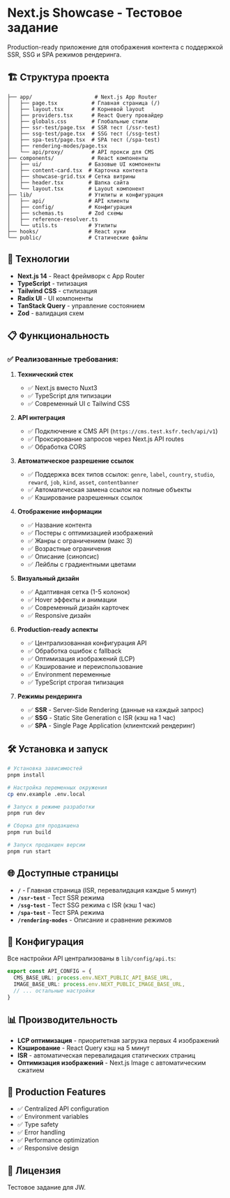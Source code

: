 # Next.js Showcase - Тестовое задание

Production-ready приложение для отображения контента с поддержкой SSR, SSG и SPA режимов рендеринга.

## 🏗️ Структура проекта

```
├── app/                    # Next.js App Router
│   ├── page.tsx           # Главная страница (/)
│   ├── layout.tsx         # Корневой layout
│   ├── providers.tsx      # React Query провайдер
│   ├── globals.css        # Глобальные стили
│   ├── ssr-test/page.tsx  # SSR тест (/ssr-test)
│   ├── ssg-test/page.tsx  # SSG тест (/ssg-test)
│   ├── spa-test/page.tsx  # SPA тест (/spa-test)
│   ├── rendering-modes/page.tsx
│   └── api/proxy/         # API прокси для CMS
├── components/            # React компоненты
│   ├── ui/               # Базовые UI компоненты
│   ├── content-card.tsx  # Карточка контента
│   ├── showcase-grid.tsx # Сетка витрины
│   ├── header.tsx        # Шапка сайта
│   └── layout.tsx        # Layout компонент
├── lib/                  # Утилиты и конфигурация
│   ├── api/              # API клиенты
│   ├── config/           # Конфигурация
│   ├── schemas.ts        # Zod схемы
│   ├── reference-resolver.ts
│   └── utils.ts          # Утилиты
├── hooks/                # React хуки
└── public/               # Статические файлы
```

## 🚀 Технологии

- **Next.js 14** - React фреймворк с App Router
- **TypeScript** - типизация
- **Tailwind CSS** - стилизация
- **Radix UI** - UI компоненты
- **TanStack Query** - управление состоянием
- **Zod** - валидация схем

## 📋 Функциональность

### ✅ Реализованные требования:

1. **Технический стек**
   - ✅ Next.js вместо Nuxt3
   - ✅ TypeScript для типизации
   - ✅ Современный UI с Tailwind CSS

2. **API интеграция**
   - ✅ Подключение к CMS API (`https://cms.test.ksfr.tech/api/v1`)
   - ✅ Проксирование запросов через Next.js API routes
   - ✅ Обработка CORS

3. **Автоматическое разрешение ссылок**
   - ✅ Поддержка всех типов ссылок: `genre`, `label`, `country`, `studio`, `reward`, `job`, `kind`, `asset`, `contentbanner`
   - ✅ Автоматическая замена ссылок на полные объекты
   - ✅ Кэширование разрешенных ссылок

4. **Отображение информации**
   - ✅ Название контента
   - ✅ Постеры с оптимизацией изображений
   - ✅ Жанры с ограничением (макс 3)
   - ✅ Возрастные ограничения
   - ✅ Описание (синопсис)
   - ✅ Лейблы с градиентными цветами

5. **Визуальный дизайн**
   - ✅ Адаптивная сетка (1-5 колонок)
   - ✅ Hover эффекты и анимации
   - ✅ Современный дизайн карточек
   - ✅ Responsive дизайн

6. **Production-ready аспекты**
   - ✅ Централизованная конфигурация API
   - ✅ Обработка ошибок с fallback
   - ✅ Оптимизация изображений (LCP)
   - ✅ Кэширование и переиспользование
   - ✅ Environment переменные
   - ✅ TypeScript строгая типизация

7. **Режимы рендеринга**
   - ✅ **SSR** - Server-Side Rendering (данные на каждый запрос)
   - ✅ **SSG** - Static Site Generation с ISR (кэш на 1 час)
   - ✅ **SPA** - Single Page Application (клиентский рендеринг)

## 🛠️ Установка и запуск

```bash
# Установка зависимостей
pnpm install

# Настройка переменных окружения
cp env.example .env.local

# Запуск в режиме разработки
pnpm run dev

# Сборка для продакшена
pnpm run build

# Запуск продакшен версии
pnpm run start
```

## 🌐 Доступные страницы

- **`/`** - Главная страница (ISR, перевалидация каждые 5 минут)
- **`/ssr-test`** - Тест SSR режима
- **`/ssg-test`** - Тест SSG режима с ISR (кэш 1 час)
- **`/spa-test`** - Тест SPA режима
- **`/rendering-modes`** - Описание и сравнение режимов

## 🔧 Конфигурация

Все настройки API централизованы в `lib/config/api.ts`:

```typescript
export const API_CONFIG = {
  CMS_BASE_URL: process.env.NEXT_PUBLIC_API_BASE_URL,
  IMAGE_BASE_URL: process.env.NEXT_PUBLIC_IMAGE_BASE_URL,
  // ... остальные настройки
}
```

## 📊 Производительность

- **LCP оптимизация** - приоритетная загрузка первых 4 изображений
- **Кэширование** - React Query кэш на 5 минут
- **ISR** - автоматическая перевалидация статических страниц
- **Оптимизация изображений** - Next.js Image с автоматическим сжатием

## 🎯 Production Features

- ✅ Centralized API configuration
- ✅ Environment variables
- ✅ Type safety
- ✅ Error handling
- ✅ Performance optimization
- ✅ Responsive design

## 📝 Лицензия

Тестовое задание для JW.